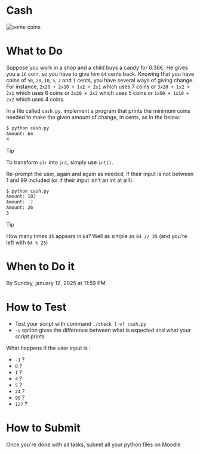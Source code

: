 # Cash

![some coins](https://4.bp.blogspot.com/-H754wB9V3kA/UnAmo0rfwUI/AAAAAAAACbI/TWQineE6nvw/s400/eurocoins.png)

# What to Do

Suppose you work in a shop and a child buys a candy for 0.36€.
He gives you a `1€` coin, so you have to give him `64` cents back. 
Knowing that you have coins of `50`, `20`, `10`, `5`, `2` and `1` cents, you have several ways of giving change.
For instance, `2x20 + 2x10 + 1x2 + 2x1` which uses 7 coins or `3x20 + 1x2 + 2x1` which uses 6 coins or `3x20 + 2x2` which uses 5 coins or `1x50 + 1x10 + 2x2` which uses 4 coins.

In a file called `cash.py`, implement a program that prints the minimum coins needed to make the given amount of change, in cents, as in the below:

```bash
$ python cash.py
Amount: 64
4
```

> [!TIP]
> To transform `str` into `int`, simply use `int()`.

Re-prompt the user, again and again as needed, if their input is not between 1 and 99 included (or if their input isn’t an int at all!).

```bash
$ python cash.py
Amount: 103
Amount: -2
Amount: 26
3
```

> [!TIP]
> How many times `25` appears in `64`? Well as simple as `64 // 25` (and you're left with `64 % 25`)

# When to Do it

By Sunday, january 12, 2025 at 11:59 PM

# How to Test

- Test your script with command `./check [-v] cash.py`
- `-v` option gives the difference between what is expected and what your script prints

What happens if the user input is :
* `-1` ?
* `0` ?
* `1` ?
* `4` ?
* `5` ?
* `24` ?
* `99` ?
* `127` ?

# How to Submit

Once you're done with all tasks, submit all your python files on Moodle
